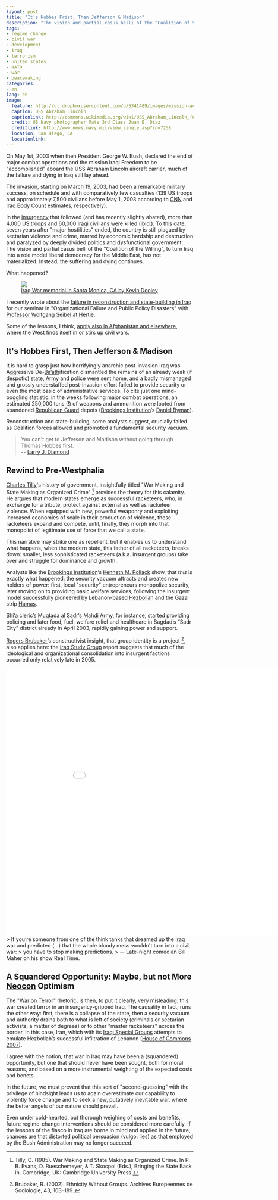 ```yaml
---
layout: post
title: "It's Hobbes Frist, Then Jefferson & Madison"
description: "The vision and partial casus belli of the “Coalition of the Willing”, to turn Iraq into a role model liberal democracy for the Middle East, has not materialized. Instead, the suffering and dying continues. What happened?"
tags: 
- regime change
- civil war
- development
- iraq
- terrorism
- united states
- NATO
- war
- peacemaking
categories:
- en
lang: en
image:
  feature: http://dl.dropboxusercontent.com/u/5341489/images/mission-accomplished_crop.jpg
  caption: USS Abraham Lincoln
  captionlink: http://commons.wikimedia.org/wiki/USS_Abraham_Lincoln_(CVN-72)
  credit: US Navy photographer Mate 3rd Class Juan E. Diaz
  creditlink: http://www.news.navy.mil/view_single.asp?id=7258
  location: San Diego, CA
  locationlink:
---
```


On May 1st, 2003 when then President George W. Bush, declared the end of major combat operations and the mission Iraqi Freedom to be "accomplished" aboard the USS Abraham Lincoln aircraft carrier, much of the failure and dying in Iraq still lay ahead.

The [invasion](http://en.wikipedia.org/wiki/2003_invasion_of_Iraq), starting on March 19, 2003, had been a remarkable military success, on schedule and with comparatively few casualties (139 US troops and approximately 7,500 civilians before May 1, 2003 according to [CNN](http://www.cnn.com) and [Iraq Body Count](http://www.iraqbodycount.org/) estimates, respectively).

In the [insurgency](http://en.wikipedia.org/wiki/Iraq_insurgency) that followed (and has recently slightly abated), more than 4,000 US troops and 60,000 Iraqi civilians were killed (ibid.). 
To this date, seven years after "major hostilities" ended, the country is still plagued by sectarian violence and crime, marred by economic hardship and destruction and paralyzed by deeply divided politics and dysfunctional government. 
The vision and partial casus belli of the "Coalition of the Willing", to turn Iraq into a role model liberal democracy for the Middle East, has not materialized. 
Instead, the suffering and dying continues.

What happened?

<figure>
    <a href="http://dl.dropboxusercontent.com/u/5341489/images/iraq-santa-monica-memorial.jpg">
    <img src="http://dl.dropboxusercontent.com/u/5341489/images/iraq-santa-monica-memorial.jpg">
    </a>
    <figcaption>
        <a href="http://www.flickr.com/photos/pagedooley/1804080776/in/photolist-3KqomY-6bhouY/"
        title="Iraq War memorial in Santa Monica, CA">
        Iraq War memorial in Santa Monica, CA by Kevin Dooley
        </a>
    </figcaption>
</figure>

I recently wrote about the [failure in reconstruction and state-building in Iraq](http://www.maxheld.de/2010/01/14/break-it-buy-it/) for our seminar in "Organizational Failure and Public Policy Disasters" with [Professor Wolfgang Seibel](http://www.polver.uni-konstanz.de/seibel/prof-seibel/) at [Hertie](http://www.hertie-school.org).

Some of the lessons, I think, [apply also in Afghanistan and elsewhere](http://www.maxheld.de/2010/01/14/break-it-buy-it/), where the West finds itself in or stirs up civil wars.


## It's Hobbes First, Then Jefferson & Madison

It is hard to grasp just how horrifyingly anarchic post-invasion Iraq was. 
Aggressive De-[Ba’ath](http://en.wikipedia.org/wiki/Ba%27ath_Party)ification dismantled the remains of an already weak (if despotic) state, Army and police were sent home, and a badly mismanaged and grossly understaffed post-invasion effort failed to provide security or even the most basic of administrative services. 
To cite just one mind-boggling statistic: 
in the weeks following major combat operations, an estimated 250,000 tons (!) of weapons and ammunition were looted from abandoned [Republican Guard](http://en.wikipedia.org/wiki/Republican_Guard_(Iraq)) depots ([Brookings Institution](http://www.brookings.edu/)‘s [Daniel Byman](http://www.brookings.edu/experts/b/bymand.aspx)).

Reconstruction and state-building, some analysts suggest, crucially failed as Coalition forces allowed and promoted a fundamental security vacuum.

> You can't get to Jefferson and Madison without going through Thomas Hobbes first.    
> -- [Larry J. Diamond](http://en.wikipedia.org/wiki/Larry_Diamond)


## Rewind to Pre-Westphalia

[Charles Tilly](http://en.wikipedia.org/wiki/Charles_Tilly)'s history of government, insightfully titled "War Making and State Making as Organized Crime" [^1] provides the theory for this calamity. 
He argues that modern states emerge as successful racketeers, who, in exchange for a tribute, protect against external as well as racketeer violence. 
When equipped with  new, powerful weaponry and exploiting increased economies of scale in their production of violence, these racketeers expand and compete, until, finally, they morph into that monopolist of legitimate use of force that we call a state.

This narrative may strike one as repellent, but it enables us to understand what happens, when the modern state, this father of all racketeers, breaks down: 
smaller, less sophisticated racketeers (a.k.a. insurgent groups) take over and struggle for dominance and growth.

Analysts like the [Brookings Institution](http://www.brookings.edu/)‘s [Kenneth M. Pollack](http://www.brookings.edu/experts/pollackk.aspx) show, that *this* is exactly what happened: 
the security vacuum attracts and creates new holders of power: first, local "security" entrepreneurs monopolize security, later moving on to providing basic welfare services, following the insurgent model successfully pioneered by Lebanon-based [Hezbollah](http://en.wikipedia.org/wiki/Hezbollah) and the Gaza strip [Hamas](http://en.wikipedia.org/wiki/Hamas).

Shi’a cleric’s [Muqtada al Sadr‘s](http://en.wikipedia.org/wiki/Muqtada_al-Sadr) [Mahdi Army](http://en.wikipedia.org/wiki/Mahdi_army), for instance, started providing policing and later food, fuel, welfare relief and healthcare in Bagdad’s “Sadr City” district already in April 2003, rapidly gaining power and support.

[Rogers Brubaker](http://www.sscnet.ucla.edu/soc/faculty/brubaker/)’s constructivist insight, that group identity is a project [^2], also applies here: 
the [Iraq Study Group](http://media.usip.org/reports/iraq_study_group_report.pdf) report suggests that much of the ideological and organizational consolidation into insurgent factions occurred only relatively late in 2005.

<iframe width="960" height="720" src="//www.youtube.com/embed/DTfvP9HkMsk" frameborder="0" allowfullscreen></iframe>
> If you’re someone from one of the think tanks that dreamed up the Iraq war and predicted (…) that the whole bloody mess wouldn't turn into a civil war: 
> you have to stop making predictions.    
> -- Late-night comedian Bill Maher on his show Real Time.


## A Squandered Opportunity: Maybe, but not More [Neocon](http://en.wikipedia.org/wiki/Neoconservatism) Optimism

The "[War on Terror](http://en.wikipedia.org/wiki/War_on_Terror)" rhetoric, is then, to put it clearly, very misleading: 
this war created terror in an insurgency-gripped Iraq. 
The causality in fact, runs the other way: 
first, there is a collapse of the state, then a security vacuum and authority drains both to what is left of society (criminals or sectarian activists, a matter of degrees) or to other "master racketeers" across the border, in this case, Iran, which with its [Iraqi Special Groups](http://en.wikipedia.org/wiki/Special_Groups_(Iraq)) attempts to emulate Hezbollah’s successful infiltration of Lebanon ([House of Commons 2007](http://www.parliament.the-stationery-office.co.uk/pa/cm200708/cmselect/cmdfence/352/352.pdf)).

I agree with the notion, that war in Iraq may have been a (squandered) opportunity, but one that should never have been sought, both for moral reasons, and based on a more instrumental weighting of the expected costs and benets.

In the future, we must prevent that this sort of "second-guessing" with the privilege of hindsight leads us to again overestimate our capability to violently force change and to seek a new, putatively inevitable war, where the better angels of our nature should prevail.

Even under cold-hearted, but thorough weighing of costs and benefits, future regime-change interventions should be considered more carefully. 
If the lessons of the fiasco in Iraq are borne in mind and applied in the future, chances are that distorted political persuasion (vulgo: [lies](http://en.wikipedia.org/wiki/Iraq_and_weapons_of_mass_destruction)) as that employed by the Bush Administration may no longer succeed.

[^1]: Tilly, C. (1985). War Making and State Making as Organized Crime. In P. B. Evans, D. Rueschemeyer, & T. Skocpol (Eds.), Bringing the State Back in. Cambridge, UK: Cambridge University Press.
[^2]: Brubaker, R. (2002). Ethnicity Without Groups. Archives Europeennes de Sociologie, 43, 163–189.